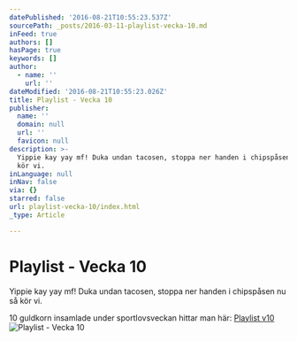 ```yaml
---
datePublished: '2016-08-21T10:55:23.537Z'
sourcePath: _posts/2016-03-11-playlist-vecka-10.md
inFeed: true
authors: []
hasPage: true
keywords: []
author:
  - name: ''
    url: ''
dateModified: '2016-08-21T10:55:23.026Z'
title: Playlist - Vecka 10
publisher:
  name: ''
  domain: null
  url: ''
  favicon: null
description: >-
  Yippie kay yay mf! Duka undan tacosen, stoppa ner handen i chipspåsen nu så
  kör vi.
inLanguage: null
inNav: false
via: {}
starred: false
url: playlist-vecka-10/index.html
_type: Article

---
```

# Playlist - Vecka 10

Yippie kay yay mf! Duka undan tacosen, stoppa ner handen i chipspåsen nu så kör vi.

10 guldkorn insamlade under sportlovsveckan hittar man här: [Playlist v10][0]
![Playlist - Vecka 10](https://s3-us-west-2.amazonaws.com/the-grid-img/p/b6e8851592e895046e422806107d15e845fa275f.png)

[0]: https://open.spotify.com/user/spiroue/playlist/0I8fRVwV91b115loKoku1O